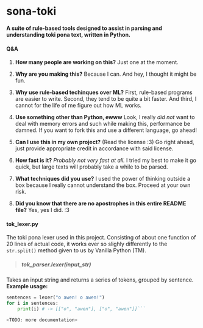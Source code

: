 # sona-toki
**A suite of rule-based tools designed to assist in parsing and understanding toki pona text, written in Python.**

#### Q&A
1. **How many people are working on this?**
Just one at the moment.

2. **Why are you making this?**
Because I can. And hey, I thought it might be fun.

3. **Why use rule-based techinques over ML?**
First, rule-based programs are easier to write. Second, they tend to be quite a bit faster. And third, I cannot for the life of me figure out how ML works.

4. **Use something other than Python, ewww**
Look, I really *did not* want to deal with memory errors and such while making this, performance be damned. If you want to fork this and use a different language, go ahead!

5. **Can I use this in my own project?**
(Read the license :3) Go right ahead, just provide appropriate credit in accordance with said license.

6. **How fast is it?**
*Probably not very fast at all.* I tried my best to make it go quick, but large texts will probably take a while to be parsed.

7. **What techniques did you use?**
I used the power of thinking outside a box because I really cannot understand the box. Proceed at your own risk.

8. **Did you know that there are no apostrophes in this entire README file?**
Yes, yes I did. :3

#### tok_lexer.py
The toki pona lexer used in this project. Consisting of about one function of 20 lines of actual code, it works ever so slighly differently to the `str.split()` method given to us by Vanilla Python (TM). 
> ##### tok_parser.lexer(input_str)
Takes an input string and returns a series of tokens, grouped by sentence.
**Example usage:**
```py
sentences = lexer("o awen! o awen!")
for i in sentences:
    print(i) # -> [["o", "awen"], ["o", "awen"]]```

<TODO: more documentation>
